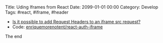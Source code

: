 Title: Uding Iframes from React
Date: 2099-01-01 00:00
Category: Develop
Tags: #react, #iframe, #header

* [Is it possible to add Request Headers to an iframe src request?](https://stackoverflow.com/questions/13432821/is-it-possible-to-add-request-headers-to-an-iframe-src-request/42280739#42280739)
* Code: [enriquemorenotent/react-auth-iframe](https://github.com/enriquemorenotent/react-auth-iframe)

The end